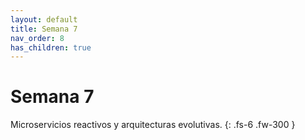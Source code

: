 ```yaml
---
layout: default
title: Semana 7
nav_order: 8
has_children: true
---
```


# Semana 7

Microservicios reactivos y arquitecturas evolutivas.
{: .fs-6 .fw-300 }